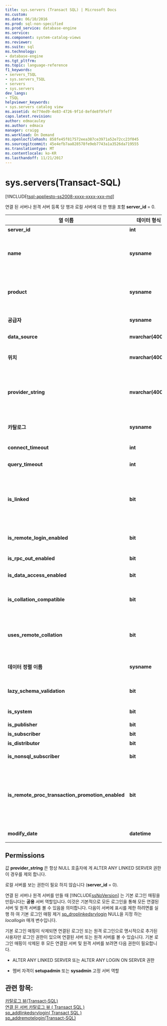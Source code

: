 ```yaml
---
title: sys.servers (Transact SQL) | Microsoft Docs
ms.custom: 
ms.date: 06/10/2016
ms.prod: sql-non-specified
ms.prod_service: database-engine
ms.service: 
ms.component: system-catalog-views
ms.reviewer: 
ms.suite: sql
ms.technology:
- database-engine
ms.tgt_pltfrm: 
ms.topic: language-reference
f1_keywords:
- servers_TSQL
- sys.servers_TSQL
- servers
- sys.servers
dev_langs:
- TSQL
helpviewer_keywords:
- sys.servers catalog view
ms.assetid: 4e774ed9-4e83-4726-9f1d-8efde8f9feff
caps.latest.revision: 
author: edmacauley
ms.author: edmaca
manager: craigg
ms.workload: On Demand
ms.openlocfilehash: 858fe45f817572eea387ce3971a52e72cc23f045
ms.sourcegitcommit: 45e4efb7aa828578fe9eb7743a1a3526da719555
ms.translationtype: MT
ms.contentlocale: ko-KR
ms.lasthandoff: 11/21/2017
---
```

# <a name="sysservers-transact-sql"></a>sys.servers(Transact-SQL)
[!INCLUDE[tsql-appliesto-ss2008-xxxx-xxxx-xxx-md](../../includes/tsql-appliesto-ss2008-xxxx-xxxx-xxx-md.md)]

  연결 된 서버나 원격 서버 등록 당 행과 로컬 서버에 대 한 행을 포함 **server_id** = 0.  
  
  
|열 이름|데이터 형식|Description|  
|-----------------|---------------|-----------------|  
|**server_id**|**int**|연결된 서버의 로컬 ID입니다.|  
|**name**|**sysname**|때 **server_id** = 0, 서버 이름입니다.<br /><br /> 때 **server_id** > 0, 연결 된 서버는 로컬 이름입니다.|  
|**product**|**sysname**|연결된 서버의 제품 이름입니다. "SQL Server"일 경우 [!INCLUDE[ssNoVersion](../../includes/ssnoversion-md.md)]의 다른 인스턴스임을 나타냅니다.|  
|**공급자**|**sysname**|연결된 서버에 연결하기 위한 OLE DB 공급자 이름입니다.|  
|**data_source**|**nvarchar(4000)**|OLE DB 데이터 원본 연결 속성입니다.|  
|**위치**|**nvarchar(4000)**|OLE DB 위치 연결 속성입니다. 이 속성이 없으면 NULL입니다.|  
|**provider_string**|**nvarchar(4000)**|OLE DB 공급자 문자열 연결 속성입니다.<br /><br /> 호출자에게 ALTER ANY LINKED SERVER 권한이 없으면 NULL이 됩니다.|  
|**카탈로그**|**sysname**|OLEDB 카탈로그 연결 속성입니다. 이 속성이 없으면 NULL입니다.|  
|**connect_timeout**|**int**|연결 제한 시간(초)이며 제한 시간이 없으면 0입니다.|  
|**query_timeout**|**int**|쿼리 제한 시간(초)이며 제한 시간이 없으면 0입니다.|  
|**is_linked**|**bit**|0 =은 사용 하 여 추가 하는 이전 스타일 서버 **sp_addserver**, 다른 RPC 및 분산 트랜잭션 동작 사용 합니다.<br /><br /> 1 = 표준 연결된 서버입니다.|  
|**is_remote_login_enabled**|**bit**|이 서버에 들어오는 원격 로그인을 허용하도록 RPC 옵션이 설정됩니다.|  
|**is_rpc_out_enabled**|**bit**|이 서버에서 보내는 RPC가 가능합니다.|  
|**is_data_access_enabled**|**bit**|서버에서 분산 쿼리 사용이 가능합니다.|  
|**is_collation_compatible**|**bit**|사용할 수 있는 데이터 정렬 정보가 없을 경우 원격 데이터의 데이터 정렬이 로컬 데이터와 호환되는 것으로 가정합니다.|  
|**uses_remote_collation**|**bit**|1인 경우 원격 서버에 의해 보고된 데이터 정렬을 사용하고, 그렇지 않으면 다음 열에 의해 지정된 데이터 정렬을 사용합니다.|  
|**데이터 정렬 이름**|**sysname**|사용할 데이터 정렬의 이름입니다. 로컬 데이터 정렬을 사용하는 경우에는 NULL입니다.|  
|**lazy_schema_validation**|**bit**|값이 1인 경우 쿼리를 시작할 때 스키마 유효성 검사를 하지 않습니다.|  
|**is_system**|**bit**|이 서버는 내부 시스템에 의해서만 액세스할 수 있습니다.|  
|**is_publisher**|**bit**|서버가 복제 게시자입니다.|  
|**is_subscriber**|**bit**|서버가 복제 구독자입니다.|  
|**is_distributor**|**bit**|서버가 복제 배포자입니다.|  
|**is_nonsql_subscriber**|**bit**|서버가 SQL Server 이외 복제 구독자입니다.|  
|**is_remote_proc_transaction_promotion_enabled**|**bit**|1로 설정하면 원격 저장 프로시저를 호출하여 분산 트랜잭션이 시작하고 MS DTC를 사용하여 이 트랜잭션을 참여시킵니다. 자세한 내용은 [sp_serveroption&#40;Transact-SQL&#41;](../../relational-databases/system-stored-procedures/sp-serveroption-transact-sql.md)의 데이터에 액세스하는 방법을 보여 줍니다.|  
|**modify_date**|**datetime**|서버 정보가 마지막으로 변경된 날짜입니다.|  
  
## <a name="permissions"></a>Permissions  
 값 **provider_string** 은 항상 NULL 호출자에 게 ALTER ANY LINKED SERVER 권한이 경우를 제외 합니다.  
  
 로컬 서버를 보는 권한이 필요 하지 않습니다 (**server_id** = 0).  
  
 연결 된 서버나 원격 서버를 만들 때 [!INCLUDE[ssNoVersion](../../includes/ssnoversion-md.md)] 는 기본 로그인 매핑을 만듭니다는 **공용** 서버 역할입니다. 이것은 기본적으로 모든 로그인을 통해 모든 연결된 서버 및 원격 서버를 볼 수 있음을 의미합니다. 다음이 서버에 표시를 제한 하려면를 실행 하 여 기본 로그인 매핑 제거 [sp_droplinkedsrvlogin](../../relational-databases/system-stored-procedures/sp-droplinkedsrvlogin-transact-sql.md) NULL을 지정 하는 *locallogin* 매개 변수입니다.  
  
 기본 로그인 매핑이 삭제되면 연결된 로그인 또는 원격 로그인으로 명시적으로 추가된 사용자만 로그인 권한이 있으며 연결된 서버 또는 원격 서버를 볼 수 있습니다. 기본 로그인 매핑이 삭제된 후 모든 연결된 서버 및 원격 서버를 보려면 다음 권한이 필요합니다.  
  
-   ALTER ANY LINKED SERVER 또는 ALTER ANY LOGIN ON SERVER 권한  
  
-   멤버 자격이 **setupadmin** 또는 **sysadmin** 고정 서버 역할  
  
## <a name="see-also"></a>관련 항목:  
 [카탈로그 뷰&#40;Transact-SQL&#41;](../../relational-databases/system-catalog-views/catalog-views-transact-sql.md)   
 [연결 된 서버 카탈로그 뷰 &#40; Transact SQL &#41;](../../relational-databases/system-catalog-views/linked-servers-catalog-views-transact-sql.md)   
 [sp_addlinkedsrvlogin&#40; Transact SQL &#41;](../../relational-databases/system-stored-procedures/sp-addlinkedsrvlogin-transact-sql.md)   
 [sp_addremotelogin&#40;Transact-SQL&#41;](../../relational-databases/system-stored-procedures/sp-addremotelogin-transact-sql.md)  
  
  
